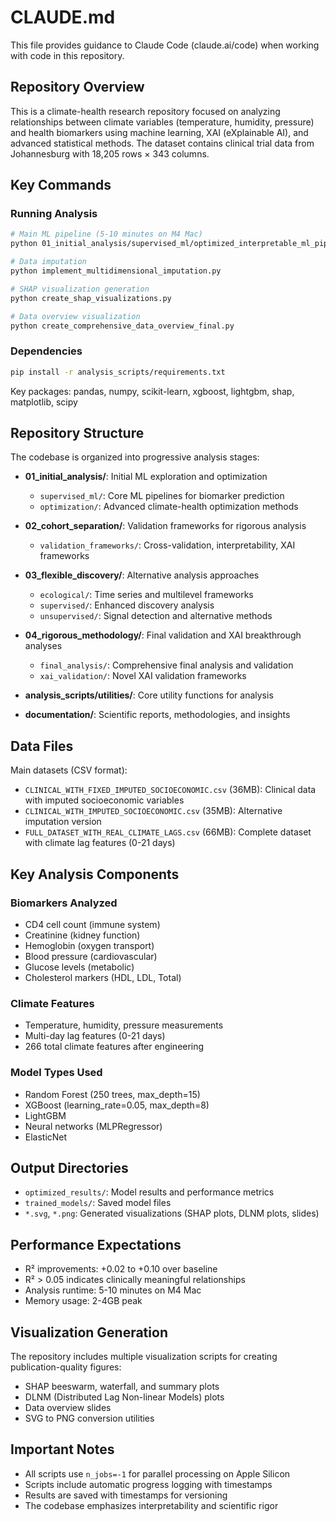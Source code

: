 # CLAUDE.md

This file provides guidance to Claude Code (claude.ai/code) when working with code in this repository.

## Repository Overview

This is a climate-health research repository focused on analyzing relationships between climate variables (temperature, humidity, pressure) and health biomarkers using machine learning, XAI (eXplainable AI), and advanced statistical methods. The dataset contains clinical trial data from Johannesburg with 18,205 rows × 343 columns.

## Key Commands

### Running Analysis
```bash
# Main ML pipeline (5-10 minutes on M4 Mac)
python 01_initial_analysis/supervised_ml/optimized_interpretable_ml_pipeline.py

# Data imputation
python implement_multidimensional_imputation.py

# SHAP visualization generation
python create_shap_visualizations.py

# Data overview visualization
python create_comprehensive_data_overview_final.py
```

### Dependencies
```bash
pip install -r analysis_scripts/requirements.txt
```

Key packages: pandas, numpy, scikit-learn, xgboost, lightgbm, shap, matplotlib, scipy

## Repository Structure

The codebase is organized into progressive analysis stages:

- **01_initial_analysis/**: Initial ML exploration and optimization
  - `supervised_ml/`: Core ML pipelines for biomarker prediction
  - `optimization/`: Advanced climate-health optimization methods

- **02_cohort_separation/**: Validation frameworks for rigorous analysis
  - `validation_frameworks/`: Cross-validation, interpretability, XAI frameworks

- **03_flexible_discovery/**: Alternative analysis approaches
  - `ecological/`: Time series and multilevel frameworks
  - `supervised/`: Enhanced discovery analysis
  - `unsupervised/`: Signal detection and alternative methods

- **04_rigorous_methodology/**: Final validation and XAI breakthrough analyses
  - `final_analysis/`: Comprehensive final analysis and validation
  - `xai_validation/`: Novel XAI validation frameworks

- **analysis_scripts/utilities/**: Core utility functions for analysis
- **documentation/**: Scientific reports, methodologies, and insights

## Data Files

Main datasets (CSV format):
- `CLINICAL_WITH_FIXED_IMPUTED_SOCIOECONOMIC.csv` (36MB): Clinical data with imputed socioeconomic variables
- `CLINICAL_WITH_IMPUTED_SOCIOECONOMIC.csv` (35MB): Alternative imputation version
- `FULL_DATASET_WITH_REAL_CLIMATE_LAGS.csv` (66MB): Complete dataset with climate lag features (0-21 days)

## Key Analysis Components

### Biomarkers Analyzed
- CD4 cell count (immune system)
- Creatinine (kidney function) 
- Hemoglobin (oxygen transport)
- Blood pressure (cardiovascular)
- Glucose levels (metabolic)
- Cholesterol markers (HDL, LDL, Total)

### Climate Features
- Temperature, humidity, pressure measurements
- Multi-day lag features (0-21 days)
- 266 total climate features after engineering

### Model Types Used
- Random Forest (250 trees, max_depth=15)
- XGBoost (learning_rate=0.05, max_depth=8)
- LightGBM
- Neural networks (MLPRegressor)
- ElasticNet

## Output Directories

- `optimized_results/`: Model results and performance metrics
- `trained_models/`: Saved model files
- `*.svg`, `*.png`: Generated visualizations (SHAP plots, DLNM plots, slides)

## Performance Expectations

- R² improvements: +0.02 to +0.10 over baseline
- R² > 0.05 indicates clinically meaningful relationships
- Analysis runtime: 5-10 minutes on M4 Mac
- Memory usage: 2-4GB peak

## Visualization Generation

The repository includes multiple visualization scripts for creating publication-quality figures:
- SHAP beeswarm, waterfall, and summary plots
- DLNM (Distributed Lag Non-linear Models) plots
- Data overview slides
- SVG to PNG conversion utilities

## Important Notes

- All scripts use `n_jobs=-1` for parallel processing on Apple Silicon
- Scripts include automatic progress logging with timestamps
- Results are saved with timestamps for versioning
- The codebase emphasizes interpretability and scientific rigor